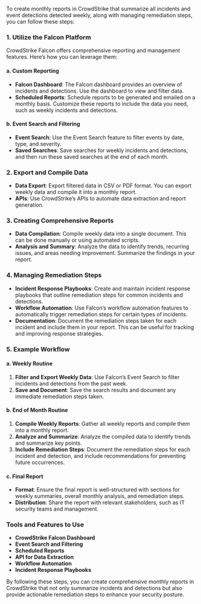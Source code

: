To create monthly reports in CrowdStrike that summarize all incidents and event detections detected weekly, along with managing remediation steps, you can follow these steps:

### 1. Utilize the Falcon Platform
CrowdStrike Falcon offers comprehensive reporting and management features. Here’s how you can leverage them:

#### a. **Custom Reporting**
- **Falcon Dashboard**: The Falcon dashboard provides an overview of incidents and detections. Use the dashboard to view and filter data.
- **Scheduled Reports**: Schedule reports to be generated and emailed on a monthly basis. Customize these reports to include the data you need, such as weekly incidents and detections.

#### b. **Event Search and Filtering**
- **Event Search**: Use the Event Search feature to filter events by date, type, and severity.
- **Saved Searches**: Save searches for weekly incidents and detections, and then run these saved searches at the end of each month.

### 2. Export and Compile Data
- **Data Export**: Export filtered data in CSV or PDF format. You can export weekly data and compile it into a monthly report.
- **APIs**: Use CrowdStrike’s APIs to automate data extraction and report generation.

### 3. Creating Comprehensive Reports
- **Data Compilation**: Compile weekly data into a single document. This can be done manually or using automated scripts.
- **Analysis and Summary**: Analyze the data to identify trends, recurring issues, and areas needing improvement. Summarize the findings in your report.

### 4. Managing Remediation Steps
- **Incident Response Playbooks**: Create and maintain incident response playbooks that outline remediation steps for common incidents and detections.
- **Workflow Automation**: Use Falcon’s workflow automation features to automatically trigger remediation steps for certain types of incidents.
- **Documentation**: Document the remediation steps taken for each incident and include them in your report. This can be useful for tracking and improving response strategies.

### 5. Example Workflow
#### a. **Weekly Routine**
1. **Filter and Export Weekly Data**: Use Falcon’s Event Search to filter incidents and detections from the past week.
2. **Save and Document**: Save the search results and document any immediate remediation steps taken.

#### b. **End of Month Routine**
1. **Compile Weekly Reports**: Gather all weekly reports and compile them into a monthly report.
2. **Analyze and Summarize**: Analyze the compiled data to identify trends and summarize key points.
3. **Include Remediation Steps**: Document the remediation steps for each incident and detection, and include recommendations for preventing future occurrences.

#### c. **Final Report**
- **Format**: Ensure the final report is well-structured with sections for weekly summaries, overall monthly analysis, and remediation steps.
- **Distribution**: Share the report with relevant stakeholders, such as IT security teams and management.

### Tools and Features to Use
- **CrowdStrike Falcon Dashboard**
- **Event Search and Filtering**
- **Scheduled Reports**
- **API for Data Extraction**
- **Workflow Automation**
- **Incident Response Playbooks**

By following these steps, you can create comprehensive monthly reports in CrowdStrike that not only summarize incidents and detections but also provide actionable remediation steps to enhance your security posture.